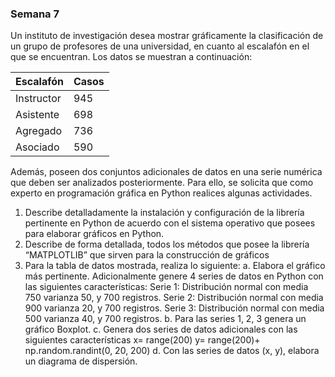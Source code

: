 ### Semana 7
Un instituto de investigación desea mostrar gráficamente la clasificación de un grupo de profesores de una universidad, en cuanto al escalafón en el que se encuentran. Los datos se muestran a continuación:

| Escalafón | Casos |
|-----------|-------|
| Instructor| 945   |
| Asistente | 698   |
| Agregado  | 736   |
| Asociado  | 590   |

Además, poseen dos conjuntos adicionales de datos en una serie numérica que deben ser analizados posteriormente. Para ello, se solicita que como experto en programación gráfica en Python realices algunas actividades.

1. Describe detalladamente la instalación y configuración de la librería pertinente en Python de
acuerdo con el sistema operativo que posees para elaborar gráficos en Python.
2. Describe de forma detallada, todos los métodos que posee la librería “MATPLOTLIB” que
sirven para la construcción de gráficos
3. Para la tabla de datos mostrada, realiza lo siguiente:
    a. Elabora el gráfico más pertinente. Adicionalmente genere 4 series de datos en Python
       con las siguientes características:
        Serie 1: Distribución normal con media 750 varianza 50, y 700 registros.
        Serie 2: Distribución normal con media 900 varianza 20, y 700 registros.
        Serie 3: Distribución normal con media 500 varianza 40, y 700 registros.
    b. Para las series 1, 2, 3 genera un gráfico Boxplot.
    c. Genera dos series de datos adicionales con las siguientes características
        x= range(200)
        y= range(200)+ np.random.randint(0, 20, 200)
    d. Con las series de datos (x, y), elabora un diagrama de dispersión.
